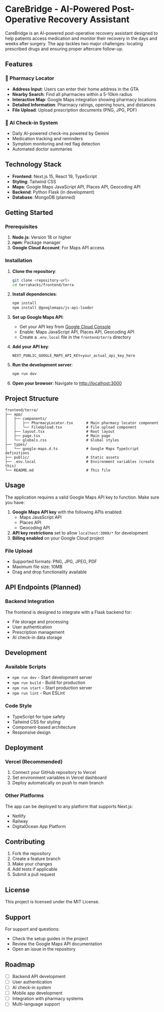 # CareBridge - AI-Powered Post-Operative Recovery Assistant

CareBridge is an AI-powered post-operative recovery assistant designed to help patients access medication and monitor their recovery in the days and weeks after surgery. The app tackles two major challenges: locating prescribed drugs and ensuring proper aftercare follow-up.

## Features

### 🏥 Pharmacy Locator
- **Address Input**: Users can enter their home address in the GTA
- **Nearby Search**: Find all pharmacies within a 5-10km radius
- **Interactive Map**: Google Maps integration showing pharmacy locations
- **Detailed Information**: Pharmacy ratings, opening hours, and distances
- **File Upload**: Upload prescription documents (PNG, JPG, PDF)

### 🤖 AI Check-in System 
- Daily AI-powered check-ins powered by Gemini
- Medication tracking and reminders
- Symptom monitoring and red flag detection
- Automated doctor summaries

## Technology Stack

- **Frontend**: Next.js 15, React 19, TypeScript
- **Styling**: Tailwind CSS
- **Maps**: Google Maps JavaScript API, Places API, Geocoding API
- **Backend**: Python Flask (in development)
- **Database**: MongoDB (planned)

## Getting Started

### Prerequisites

1. **Node.js**: Version 18 or higher
2. **npm**: Package manager
3. **Google Cloud Account**: For Maps API access

### Installation

1. **Clone the repository**:
   ```bash
   git clone <repository-url>
   cd terrahacks/frontend/terra
   ```

2. **Install dependencies**:
   ```bash
   npm install
   npm install @googlemaps/js-api-loader
   ```

3. **Set up Google Maps API**:
   - Get your API key from [Google Cloud Console](https://console.cloud.google.com/)
   - Enable: Maps JavaScript API, Places API, Geocoding API
   - Create a `.env.local` file in the `frontend/terra` directory

4. **Add your API key**:
   ```env
   NEXT_PUBLIC_GOOGLE_MAPS_API_KEY=your_actual_api_key_here
   ```

5. **Run the development server**:
   ```bash
   npm run dev
   ```

6. **Open your browser**:
   Navigate to [http://localhost:3000](http://localhost:3000)

## Project Structure

```
frontend/terra/
├── app/
│   ├── components/
│   │   ├── PharmacyLocator.tsx      # Main pharmacy locator component
│   │   └── FileUpload.tsx           # File upload component
│   ├── layout.tsx                   # Root layout
│   ├── page.tsx                     # Main page
│   └── globals.css                  # Global styles
├── types/
│   └── google-maps.d.ts             # Google Maps TypeScript definitions
├── public/                          # Static assets
├── .env.local                       # Environment variables (create this)
└── README.md                        # This file
```

## Usage

The application requires a valid Google Maps API key to function. Make sure you have:

1. **Google Maps API key** with the following APIs enabled:
   - Maps JavaScript API
   - Places API
   - Geocoding API
2. **API key restrictions** set to allow `localhost:3000/*` for development
3. **Billing enabled** on your Google Cloud project

### File Upload
- Supported formats: PNG, JPG, JPEG, PDF
- Maximum file size: 10MB
- Drag and drop functionality available

## API Endpoints (Planned)

### Backend Integration
The frontend is designed to integrate with a Flask backend for:
- File storage and processing
- User authentication
- Prescription management
- AI check-in data storage

## Development

### Available Scripts

- `npm run dev` - Start development server
- `npm run build` - Build for production
- `npm run start` - Start production server
- `npm run lint` - Run ESLint

### Code Style

- TypeScript for type safety
- Tailwind CSS for styling
- Component-based architecture
- Responsive design

## Deployment

### Vercel (Recommended)
1. Connect your GitHub repository to Vercel
2. Set environment variables in Vercel dashboard
3. Deploy automatically on push to main branch

### Other Platforms
The app can be deployed to any platform that supports Next.js:
- Netlify
- Railway
- DigitalOcean App Platform

## Contributing

1. Fork the repository
2. Create a feature branch
3. Make your changes
4. Add tests if applicable
5. Submit a pull request

## License

This project is licensed under the MIT License.

## Support

For support and questions:
- Check the setup guides in the project
- Review the Google Maps API documentation
- Open an issue in the repository

## Roadmap

- [ ] Backend API development
- [ ] User authentication
- [ ] AI check-in system
- [ ] Mobile app development
- [ ] Integration with pharmacy systems
- [ ] Multi-language support
